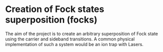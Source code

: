 # Creation of Fock states superposition (focks) 
The aim of the project is to create an arbitrary superposition of Fock state using the carrier and sideband transitions. A common physical implementation of such a system would be an ion trap with Lasers.   
